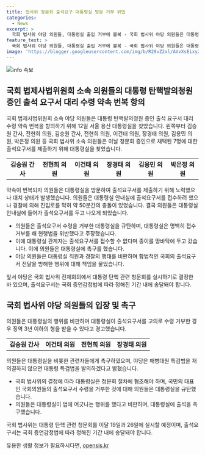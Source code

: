 ```yaml
---
title: 법사위 청문회 출석요구 대통령실 방문 거부 위법
categories:
  - News
excerpt: >
  국회 법사위 야당 의원들, 대통령실 출입 거부에 불복 - 국회 법사위 야당 의원들은 대통령 탄핵 관련 증인 출석을 거부한 대통령실 직원들을 규탄하고, 출석요구서를 전달하기 위해 대통령실을 방문했으나 경찰과 충돌하는 사태도 발생했다. 야당 의원들은 대통령실 직원의 행동을 비난하며 현행법 위반과 폭력적 행위라고 주장하고, 대통령실에 출석을 촉구했다. 국회 법사위에서는 7명의 대통령실 직원에게 출석요구서를 송달해야 하며, 이에 대한 논란이 이어지고 있다.
feature_text: >
  국회 법사위 야당 의원들, 대통령실 출입 거부에 불복 - 국회 법사위 야당 의원들은 대통령 탄핵 관련 증인 출석을 거부한 대통령실 직원들을 규탄하고, 출석요구서를 전달하기 위해 대통령실을 방문했으나 경찰과 충돌하는 사태도 발생했다. 야당 의원들은 대통령실 직원의 행동을 비난하며 현행법 위반과 폭력적 행위라고 주장하고, 대통령실에 출석을 촉구했다. 국회 법사위에서는 7명의 대통령실 직원에게 출석요구서를 송달해야 하며, 이에 대한 논란이 이어지고 있다.
image: 'https://blogger.googleusercontent.com/img/b/R29vZ2xl/AVvXsEixyZcFfHzMRdzZMjFBmAUKJYCLCGyLL1o632UiGVXcaFdKo_bkvkuCioo0uUKlGfBVcT3P84aROyZIXSBEx3Aw5nCQ3pTgDom1WDC4m8eifvWiAmWEEVb4x6G_l8C0QH225ldMjyaFvpxGEBGNO37VmDTDMHGhJPq73UglMfDca1-0aw/s1600/blogspot.png'
---
```


<p><img src="https://blogger.googleusercontent.com/img/b/R29vZ2xl/AVvXsEixyZcFfHzMRdzZMjFBmAUKJYCLCGyLL1o632UiGVXcaFdKo_bkvkuCioo0uUKlGfBVcT3P84aROyZIXSBEx3Aw5nCQ3pTgDom1WDC4m8eifvWiAmWEEVb4x6G_l8C0QH225ldMjyaFvpxGEBGNO37VmDTDMHGhJPq73UglMfDca1-0aw/s1600/blogspot.png" alt="info 속보" /></p>

<h2 data-ke-size="size26">국회 법제사법위원회 소속 의원들의 대통령 탄핵발의청원 증인 출석 요구서 대리 수령 약속 번복 항의</h2>

<p data-ke-size="size16">국회 법제사법위원회 소속 야당 의원들은 대통령 탄핵발의청원 증인 출석 요구서 대리 수령 약속 번복을 항의하기 위해 12일 서울 용산 대통령실을 찾았습니다. 왼쪽부터 김승원 간사, 전현희 의원, 김승원 간사, 전현희 의원, 이건태 의원, 장경태 의원, 김용민 의원, 박은정 의원 등 국회 법사위 소속 의원들은 이날 청문회 증인으로 채택된 7명에 대한 출석요구서를 제출하기 위해 대통령실을 찾았습니다.</p>

<table>
  <tr>
    <td style="text-align: center; height: 17px;"><b>김승원 간사</b></td>
    <td style="text-align: center; height: 17px;"><b>전현희 의원</b></td>
    <td style="text-align: center; height: 17px;"><b>이건태 의원</b></td>
    <td style="text-align: center; height: 17px;"><b>장경태 의원</b></td>
    <td style="text-align: center; height: 17px;"><b>김용민 의원</b></td>
    <td style="text-align: center; height: 17px;"><b>박은정 의원</b></td>
  </tr>
</table>

<p data-ke-size="size16">약속이 번복되자 의원들은 대통령실을 방문하여 출석요구서를 제출하기 위해 노력했으나 대치 상태가 발생했습니다. 의원들은 대통령실 안내실에 출석요구서를 접수하려 했으나 경찰에 의해 진입로를 막혀 약 50분간의 충돌이 있었습니다. 결국 의원들은 대통령실 안내실에 들어가 출석요구서를 두고 나오게 되었습니다.</p>

<ul>
  <li>의원들은 출석요구서 수령을 거부한 대통령실을 규탄하며, 대통령실은 명백히 접수 거부를 해 현행법을 위반했다고 주장했습니다.</li>
  <li>이에 대통령실 관계자는 출석요구서를 접수할 수 없다며 종이를 땅바닥에 두고 갔습니다. 이에 의원들은 대통령실에 촉구를 했습니다.</li>
  <li>야당 의원들은 대통령실 직원과 경찰의 행태를 비판하며 합법적인 국회의 출석요구서 전달을 방해한 행위에 대해 책임을 물었습니다.</li>
</ul>

<p data-ke-size="size16">앞서 야당은 국회 법사위 전체회의에서 대통령 탄핵 관련 청문회를 실시하기로 결정한 바 있으며, 출석요구서는 국회 증언감정법에 따라 정해진 기간 내에 송달돼야 합니다.</p>

<h2 data-ke-size="size26">국회 법사위 야당 의원들의 입장 및 촉구</h2>

<p data-ke-size="size16">의원들은 대통령실의 행위를 비판하며 대통령실이 출석요구서를 고의로 수령 거부한 경우 징역 3년 이하의 형을 받을 수 있다고 경고했습니다.</p>

<table>
  <tr>
    <td style="text-align: center; height: 17px;"><b>김승원 간사</b></td>
    <td style="text-align: center; height: 17px;"><b>이건태 의원</b></td>
    <td style="text-align: center; height: 17px;"><b>전현희 의원</b></td>
    <td style="text-align: center; height: 17px;"><b>장경태 의원</b></td>
  </tr>
</table>

<p data-ke-size="size16">의원들은 대통령실을 비롯한 관련자들에게 촉구하였으며, 야당은 해병대원 특검법을 재의결하지 않으면 대통령 특검법을 발의하겠다고 밝혔습니다.</p>

<ul>
  <li>국회 법사위의 결정에 따라 대통령실은 청문회 절차에 협조해야 하며, 국민의 대표인 국회의원들의 출석요구서 수령을 거부한 것에 대해 의원들은 대통령실을 규탄했습니다.</li>
  <li>의원들은 대통령실이 법에 어긋나는 행위를 했다고 비판하며, 대통령실에 출석을 촉구했습니다.</li>
</ul>

<p data-ke-size="size16">국회 법사위는 대통령 탄핵 관련 청문회를 이달 19일과 26일에 실시할 예정이며, 출석요구서는 국회 증언감정법에 따라 정해진 기간 내에 송달돼야 합니다.</p>
유용한 생활 정보가 필요하시다면, <a href="https://opensis.kr" rel="dofollow">opensis.kr</a>


